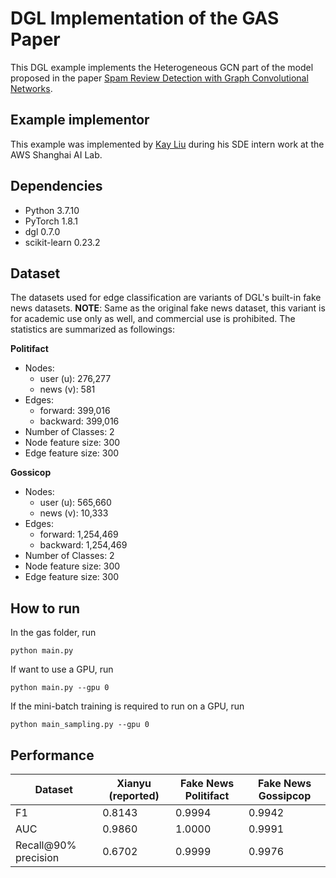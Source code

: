 # DGL Implementation of the GAS Paper

This DGL example implements the Heterogeneous GCN part of the model proposed in the paper [Spam Review Detection with Graph Convolutional Networks](https://arxiv.org/abs/1908.10679).

Example implementor
----------------------
This example was implemented by [Kay Liu](https://github.com/kayzliu) during his SDE intern work at the AWS Shanghai AI Lab.

Dependencies
----------------------
- Python 3.7.10
- PyTorch 1.8.1
- dgl 0.7.0
- scikit-learn 0.23.2

Dataset
---------------------------------------
The datasets used for edge classification are variants of DGL's built-in fake news datasets. **NOTE**: Same as the original fake news dataset, this variant is for academic use only as well, and commercial use is prohibited. The statistics are summarized as followings:

**Politifact**

- Nodes:
    - user (u): 276,277
    - news (v): 581
- Edges:
    - forward: 399,016
    - backward: 399,016
- Number of Classes: 2
- Node feature size: 300
- Edge feature size: 300

**Gossicop** 

- Nodes:
    - user (u): 565,660
    - news (v): 10,333
- Edges:
    - forward: 1,254,469
    - backward: 1,254,469
- Number of Classes: 2
- Node feature size: 300
- Edge feature size: 300

How to run
--------------------------------
In the gas folder, run
```
python main.py
```

If want to use a GPU, run
```
python main.py --gpu 0
```

If the mini-batch training is required to run on a GPU, run
```
python main_sampling.py --gpu 0
```

Performance
-------------------------
|Dataset               | Xianyu (reported) | Fake News Politifact | Fake News Gossipcop |
| -------------------- | ----------------- | -------------------- | ------------------- |
| F1                   | 0.8143            | 0.9994               | 0.9942              |
| AUC                  | 0.9860            | 1.0000               | 0.9991              |
| Recall@90% precision | 0.6702            | 0.9999               | 0.9976              |